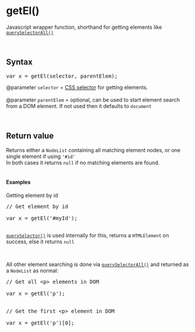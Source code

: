 # getEl()
Javascript wrapper function, shorthand for getting elements like <code><a href="https://developer.mozilla.org/en-US/docs/Web/API/Document/querySelectorAll">querySelectorAll()</a></code>

<br />

## Syntax
<pre>
var x = getEl(selector, parentElem);
</pre>

@parameter <code>selector</code> = <a href="https://developer.mozilla.org/en-US/docs/Web/CSS/CSS_Selectors">CSS selector</a> for getting elements.
<br /><br />
@parameter <code>parentElem</code> = optional, can be used to start element search from a DOM element. If not used then it defaults to <code>document</code>

<br />

## Return value
Returns either a <code>NodeList</code> containing all matching element nodes, or one single element if using <code>'#id'</code><br />
In both cases it returns <code>null</code> if no matching elements are found.<br /><br />

#### Examples
Getting element by id<br />
<pre>
// Get element by id

var x = getEl('#myId');

</pre>
<code><a href="https://developer.mozilla.org/en-US/docs/Web/API/Document/querySelector">querySelector()</a></code> is used internally for this, returns a <code>HTMLElement</code> on success, else it returns <code>null</code>

<br />

All other element searching is done via <code><a href="https://developer.mozilla.org/en-US/docs/Web/API/Document/querySelectorAll">querySelectorAll()</a></code> and returned as a <code>NodeList</code> as normal:<br />
<pre>
// Get all &lt;p&gt; elements in DOM

var x = getEl('p');


// Get the first &lt;p&gt; element in DOM

var x = getEl('p')[0];

</pre>


